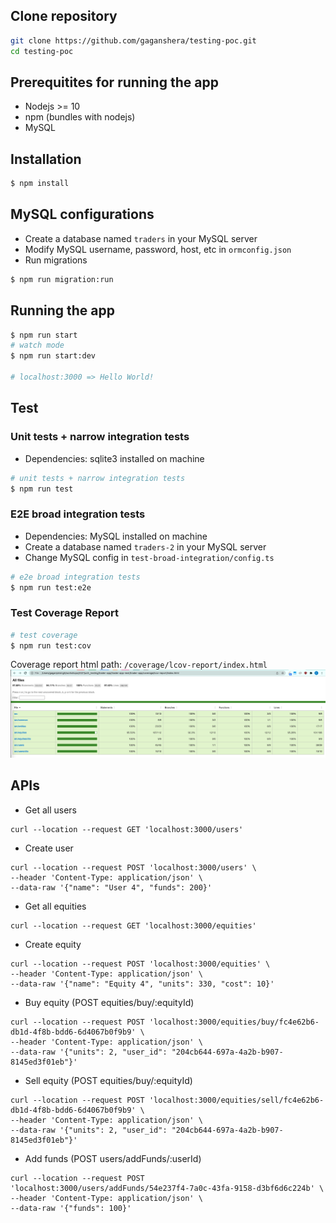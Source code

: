 ## Clone repository
```bash
git clone https://github.com/gaganshera/testing-poc.git
cd testing-poc
```

## Prerequitites for running the app
- Nodejs >= 10
- npm (bundles with nodejs)
- MySQL

## Installation

```bash
$ npm install
```

## MySQL configurations
- Create a database named `traders` in your MySQL server
- Modify MySQL username, password, host, etc in `ormconfig.json`
- Run migrations
```bash
$ npm run migration:run
```

## Running the app

```bash
$ npm run start
# watch mode
$ npm run start:dev

# localhost:3000 => Hello World!
```

## Test

### Unit tests + narrow integration tests
- Dependencies: sqlite3 installed on machine
```bash
# unit tests + narrow integration tests
$ npm run test
```

### E2E broad integration tests
- Dependencies: MySQL installed on machine
- Create a database named `traders-2` in your MySQL server
- Change MySQL config in `test-broad-integration/config.ts`
```bash
# e2e broad integration tests
$ npm run test:e2e
```

### Test Coverage Report
```bash
# test coverage
$ npm run test:cov
```
Coverage report html path: `/coverage/lcov-report/index.html`
![coverage](./coverage.png)

## APIs

- Get all users
```
curl --location --request GET 'localhost:3000/users'
```

- Create user
```
curl --location --request POST 'localhost:3000/users' \
--header 'Content-Type: application/json' \
--data-raw '{"name": "User 4", "funds": 200}'
```

- Get all equities
```
curl --location --request GET 'localhost:3000/equities'
```

- Create equity
```
curl --location --request POST 'localhost:3000/equities' \
--header 'Content-Type: application/json' \
--data-raw '{"name": "Equity 4", "units": 330, "cost": 10}'
```

- Buy equity (POST equities/buy/:equityId)
```
curl --location --request POST 'localhost:3000/equities/buy/fc4e62b6-db1d-4f8b-bdd6-6d4067b0f9b9' \
--header 'Content-Type: application/json' \
--data-raw '{"units": 2, "user_id": "204cb644-697a-4a2b-b907-8145ed3f01eb"}'
```

- Sell equity (POST equities/buy/:equityId)
```
curl --location --request POST 'localhost:3000/equities/sell/fc4e62b6-db1d-4f8b-bdd6-6d4067b0f9b9' \
--header 'Content-Type: application/json' \
--data-raw '{"units": 2, "user_id": "204cb644-697a-4a2b-b907-8145ed3f01eb"}'
```

- Add funds (POST users/addFunds/:userId)
```
curl --location --request POST 'localhost:3000/users/addFunds/54e237f4-7a0c-43fa-9158-d3bf6d6c224b' \
--header 'Content-Type: application/json' \
--data-raw '{"funds": 100}'
```
